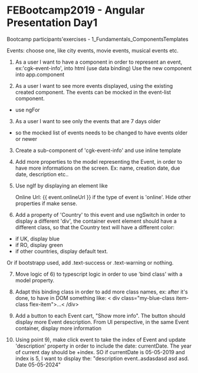 # FEBootcamp2019 - Angular Presentation Day1

Bootcamp participants'exercises - 1_Fundamentals_ComponentsTemplates

Events: choose one, like city events, movie events, musical events etc.

1. As a user I want to have a component in order to represent an event, ex:'cgk-event-info', into html (use data binding)
Use the new component into app.component

2. As a user I want to see more events displayed, using the existing created component. 
The events can be mocked in the event-list component.
- use ngFor 

3. As a user I want to see only the events that are 7 days older
- so the mocked list of events needs to be changed to have events older or newer

3. Create a sub-component of 'cgk-event-info' and use inline template

4. Add more properties to the model representing the Event, in order to have more informations on the screen. Ex: name, creation date, due date, description etc..

5. Use ngIf by displaying an element like <div> Online Url: {{ event.onlineUrl }} if the type of event is 'online'. 
Hide other properties if make sense.
  
6. Add a property of 'Country' to this event and use ngSwitch in order to display a different 'div', the container event element should have a different class, so that the Country text will have a different color:
- if UK, display blue 
- if RO, display green
- if other countries, display default text.

Or if bootstrapp used, add .text-success or .text-warning or nothing.

7. Move logic of 6) to typescript logic in order to use 'bind class' with a model property.

8. Adapt this binding class in order to add more class names, ex: after it's done, to have in DOM something like:
 < div class="my-blue-class item-class flex-item">...< /div>
 
 9. Add a button to each Event cart, "Show more info". 
 The button should display more Event description. From UI perspective, in the same Event container, display more information
 
 10. Using point 9), make click event to take the index of Event and update 'description' property in order to include the date: currentDate. The year of current day should be +index. SO if currentDate is 05-05-2019 and index is 5, I want to display the: "description event..asdasdasd asd asd. Date 05-05-2024"
 
